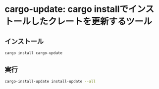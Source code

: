 # cargo-update: cargo installでインストールしたクレートを更新するツール

## インストール

```bash
cargo install cargo-update
```

## 実行

```bash
cargo-install-update install-update --all
```
